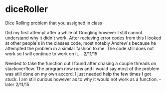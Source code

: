 # diceRoller
Dice Rolling problem that you assigned in class

Did my first attempt after a while of Googling however I still cannot understand why it didn't work. After recieving error codes from this I looked at other people's in the classes code, most notably Andrew's because he attempted the problem in a similar fashion to me. The code still does not work so I will continue to work on it. - 2/11/15

Needed to take the function out I found after chasing a couple threads on stackoverflow. The program now runs and I would say most of the problem was still done on my own accord, I just needed help the few times I got stuck. I am still curious however as to why it would not work as a function. - later 2/11/15
